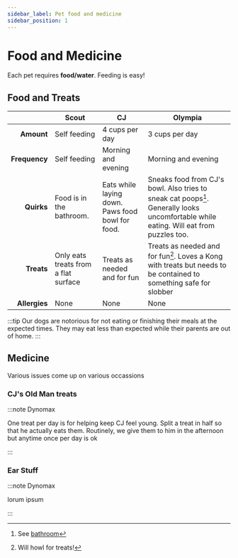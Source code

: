 ```yaml
---
sidebar_label: Pet food and medicine
sidebar_position: 1
---
```


# Food and Medicine

Each pet requires **food/water**. Feeding is easy!


## Food and Treats

|               | Scout         | CJ                | Olympia           |
| ------------: | ------------- | ----------------- | ----------------- |
| **Amount**    | Self feeding  | 4 cups per day    | 3 cups per day    |
| **Frequency** | Self feeding  | Morning and evening | Morning and evening |
| **Quirks**    | Food is in the bathroom. | Eats while laying down. Paws food bowl for food. | Sneaks food from CJ's bowl. Also tries to sneak cat poops[^1]. Generally looks uncomfortable while eating. Will eat from puzzles too.| 
| **Treats**    |Only eats treats from a flat surface|Treats as needed and for fun|Treats as needed and for fun[^2]. Loves a Kong with treats but needs to be contained to something safe for slobber |
| **Allergies** | None | None | None |


[^1]:See [bathroom](/docs/pets/scout#litterbox)
[^2]:Will howl for treats!

:::tip 
Our dogs are notorious for not eating or finishing their meals at the expected times. They may eat less than expected while their parents are out of home.
:::



## Medicine
Various issues come up on various occassions
    
### CJ's Old Man treats
:::note Dynomax

One treat per day is for helping keep CJ feel young. Split a treat in half so that he actually eats them. Routinely, we give them to him in the afternoon but anytime once per day is ok

:::

### Ear Stuff
:::note Dynomax

lorum ipsum

:::

